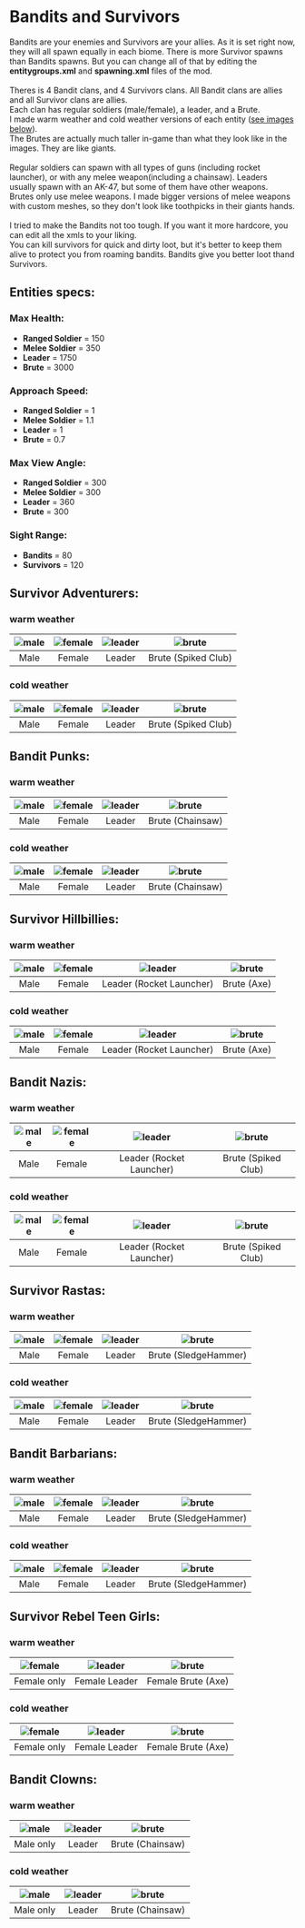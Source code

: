 # Bandits and Survivors

Bandits are your enemies and Survivors are your allies. As it is set right now, they will all spawn equally in each biome. There is more Survivor spawns than Bandits spawns. But you can change all of that by editing the **entitygroups.xml** and **spawning.xml** files of the mod.  
</br>
Theres is 4 Bandit clans, and 4 Survivors clans. All Bandit clans are allies and all Survivor clans are allies.  
Each clan has regular soldiers (male/female), a leader, and a Brute.  
I made warm weather and cold weather versions of each entity ([see images below](#survivor-adventurers)).  
The Brutes are actually much taller in-game than what they look like in the images. They are like giants.  
</br>
Regular soldiers can spawn with all types of guns (including rocket launcher), or with any melee weapon(including a chainsaw).   Leaders usually spawn with an AK-47, but some of them have other weapons.  
Brutes only use melee weapons. I made bigger versions of melee weapons with custom meshes, so they don't look like toothpicks in their giants hands.  
</br>
I tried to make the Bandits not too tough. If you want it more hardcore, you can edit all the xmls to your liking.  
You can kill survivors for quick and dirty loot, but it's better to keep them alive to protect you from roaming bandits. Bandits give you better loot thand Survivors.

## Entities specs:
### Max Health:
- **Ranged Soldier** = 150
- **Melee Soldier** = 350
- **Leader** = 1750
- **Brute** = 3000
### Approach Speed:
- **Ranged Soldier** = 1
- **Melee Soldier** = 1.1
- **Leader** = 1
- **Brute** = 0.7
### Max View Angle:
- **Ranged Soldier** = 300
- **Melee Soldier** = 300
- **Leader** = 360
- **Brute** = 300
### Sight Range:
- **Bandits** = 80
- **Survivors** = 120


## Survivor Adventurers:
### warm weather
| ![male](https://manux32.github.io/7dtd_SurvivorsAndBanditsModImages/AdventurerMaleWarm.jpg) | ![female](https://manux32.github.io/7dtd_SurvivorsAndBanditsModImages/AdventurerFemaleWarm.jpg) | ![leader](https://manux32.github.io/7dtd_SurvivorsAndBanditsModImages/AdventurerLeaderWarm.jpg) | ![brute](https://manux32.github.io/7dtd_SurvivorsAndBanditsModImages/AdventurerBrutewarm.jpg) |
|:---:|:---:|:---:|:---:|
| Male | Female | Leader | Brute (Spiked Club) |
### cold weather
| ![male](https://manux32.github.io/7dtd_SurvivorsAndBanditsModImages/AdventurerMaleCold.jpg) | ![female](https://manux32.github.io/7dtd_SurvivorsAndBanditsModImages/AdventurerFemaleCold.jpg) | ![leader](https://manux32.github.io/7dtd_SurvivorsAndBanditsModImages/AdventurerLeaderCold.jpg) | ![brute](https://manux32.github.io/7dtd_SurvivorsAndBanditsModImages/AdventurerBruteCold.jpg) |
|:---:|:---:|:---:|:---:|
| Male | Female | Leader | Brute (Spiked Club) |

## Bandit Punks:
### warm weather
| ![male](https://manux32.github.io/7dtd_SurvivorsAndBanditsModImages/PunkMaleWarm.jpg) | ![female](https://manux32.github.io/7dtd_SurvivorsAndBanditsModImages/PunkFemaleWarm.jpg) | ![leader](https://manux32.github.io/7dtd_SurvivorsAndBanditsModImages/PunkLeaderWarm.jpg) | ![brute](https://manux32.github.io/7dtd_SurvivorsAndBanditsModImages/PunkBruteWarm.jpg) |
|:---:|:---:|:---:|:---:|
| Male | Female | Leader | Brute (Chainsaw) |
### cold weather
| ![male](https://manux32.github.io/7dtd_SurvivorsAndBanditsModImages/PunkMaleCold.jpg) | ![female](https://manux32.github.io/7dtd_SurvivorsAndBanditsModImages/PunkFemaleCold.jpg) | ![leader](https://manux32.github.io/7dtd_SurvivorsAndBanditsModImages/PunkLeaderCold.jpg) | ![brute](https://manux32.github.io/7dtd_SurvivorsAndBanditsModImages/PunkBruteCold.jpg) |
|:---:|:---:|:---:|:---:|
| Male | Female | Leader | Brute (Chainsaw) |

## Survivor Hillbillies:
### warm weather
| ![male](https://manux32.github.io/7dtd_SurvivorsAndBanditsModImages/HillbillyMaleWarm.jpg) | ![female](https://manux32.github.io/7dtd_SurvivorsAndBanditsModImages/HillbillyFemaleWarm.jpg) | ![leader](https://manux32.github.io/7dtd_SurvivorsAndBanditsModImages/HillbillyLeaderWarm.jpg) | ![brute](https://manux32.github.io/7dtd_SurvivorsAndBanditsModImages/HillbillyBruteWarm.jpg) |
|:---:|:---:|:---:|:---:|
| Male | Female | Leader (Rocket Launcher) | Brute (Axe) |
### cold weather
| ![male](https://manux32.github.io/7dtd_SurvivorsAndBanditsModImages/HillbillyMaleCold.jpg) | ![female](https://manux32.github.io/7dtd_SurvivorsAndBanditsModImages/HillbillyFemaleCold.jpg) | ![leader](https://manux32.github.io/7dtd_SurvivorsAndBanditsModImages/HillbillyLeaderCold.jpg) | ![brute](https://manux32.github.io/7dtd_SurvivorsAndBanditsModImages/HillbillyBruteCold.jpg) |
|:---:|:---:|:---:|:---:|
| Male | Female | Leader (Rocket Launcher) | Brute (Axe) |

## Bandit Nazis:
### warm weather
| ![male](https://manux32.github.io/7dtd_SurvivorsAndBanditsModImages/NaziMaleWarm.jpg) | ![female](https://manux32.github.io/7dtd_SurvivorsAndBanditsModImages/NaziFemaleWarm.jpg) | ![leader](https://manux32.github.io/7dtd_SurvivorsAndBanditsModImages/NaziLeaderWarm.jpg) | ![brute](https://manux32.github.io/7dtd_SurvivorsAndBanditsModImages/NaziBruteWarm.jpg) |
|:---:|:---:|:---:|:---:|
| Male | Female | Leader (Rocket Launcher) | Brute (Spiked Club) |
### cold weather
| ![male](https://manux32.github.io/7dtd_SurvivorsAndBanditsModImages/NaziMaleCold.jpg) | ![female](https://manux32.github.io/7dtd_SurvivorsAndBanditsModImages/NaziFemaleCold.jpg) | ![leader](https://manux32.github.io/7dtd_SurvivorsAndBanditsModImages/NaziLeaderCold.jpg) | ![brute](https://manux32.github.io/7dtd_SurvivorsAndBanditsModImages/NaziBruteCold.jpg) |
|:---:|:---:|:---:|:---:|
| Male | Female | Leader (Rocket Launcher) | Brute (Spiked Club) |

## Survivor Rastas:
### warm weather
| ![male](https://manux32.github.io/7dtd_SurvivorsAndBanditsModImages/RastaMaleWarm.jpg) | ![female](https://manux32.github.io/7dtd_SurvivorsAndBanditsModImages/RastaFemaleWarm.jpg) | ![leader](https://manux32.github.io/7dtd_SurvivorsAndBanditsModImages/RastaLeaderWarm.jpg) | ![brute](https://manux32.github.io/7dtd_SurvivorsAndBanditsModImages/RastaBruteWarm.jpg) |
|:---:|:---:|:---:|:---:|
| Male | Female | Leader | Brute (SledgeHammer) |
### cold weather
| ![male](https://manux32.github.io/7dtd_SurvivorsAndBanditsModImages/RastaMaleCold.jpg) | ![female](https://manux32.github.io/7dtd_SurvivorsAndBanditsModImages/RastaFemaleCold.jpg) | ![leader](https://manux32.github.io/7dtd_SurvivorsAndBanditsModImages/RastaLeaderCold.jpg) | ![brute](https://manux32.github.io/7dtd_SurvivorsAndBanditsModImages/RastaBruteCold.jpg) |
|:---:|:---:|:---:|:---:|
| Male | Female | Leader | Brute (SledgeHammer) |

## Bandit Barbarians:
### warm weather
| ![male](https://manux32.github.io/7dtd_SurvivorsAndBanditsModImages/BarbarianMaleWarm.jpg) | ![female](https://manux32.github.io/7dtd_SurvivorsAndBanditsModImages/BarbarianFemaleWarm.jpg) | ![leader](https://manux32.github.io/7dtd_SurvivorsAndBanditsModImages/BarbarianLeaderWarm.jpg) | ![brute](https://manux32.github.io/7dtd_SurvivorsAndBanditsModImages/BarbarianBruteWarm.jpg) |
|:---:|:---:|:---:|:---:|
| Male | Female | Leader | Brute (SledgeHammer) |
### cold weather
| ![male](https://manux32.github.io/7dtd_SurvivorsAndBanditsModImages/BarbarianMaleCold.jpg) | ![female](https://manux32.github.io/7dtd_SurvivorsAndBanditsModImages/BarbarianFemaleCold.jpg) | ![leader](https://manux32.github.io/7dtd_SurvivorsAndBanditsModImages/BarbarianLeaderCold.jpg) | ![brute](https://manux32.github.io/7dtd_SurvivorsAndBanditsModImages/BarbarianBruteCold.jpg) |
|:---:|:---:|:---:|:---:|
| Male | Female | Leader | Brute (SledgeHammer) |

## Survivor Rebel Teen Girls:
### warm weather
| ![female](https://manux32.github.io/7dtd_SurvivorsAndBanditsModImages/RebelTeenGirlWarm.jpg) | ![leader](https://manux32.github.io/7dtd_SurvivorsAndBanditsModImages/RebelTeensLeaderWarm.jpg) | ![brute](https://manux32.github.io/7dtd_SurvivorsAndBanditsModImages/RebelTeensBruteWarm.jpg) |
|:---:|:---:|:---:|
| Female only | Female Leader | Female Brute (Axe) |
### cold weather
| ![female](https://manux32.github.io/7dtd_SurvivorsAndBanditsModImages/RebelTeenGirlCold.jpg) | ![leader](https://manux32.github.io/7dtd_SurvivorsAndBanditsModImages/RebelTeensLeaderCold.jpg) | ![brute](https://manux32.github.io/7dtd_SurvivorsAndBanditsModImages/RebelTeensBruteCold.jpg) |
|:---:|:---:|:---:|
| Female only | Female Leader | Female Brute (Axe) |

## Bandit Clowns:
### warm weather
| ![male](https://manux32.github.io/7dtd_SurvivorsAndBanditsModImages/ClownMaleWarm.jpg) | ![leader](https://manux32.github.io/7dtd_SurvivorsAndBanditsModImages/ClownLeaderWarm.jpg) | ![brute](https://manux32.github.io/7dtd_SurvivorsAndBanditsModImages/ClownBruteWarm.jpg) |
|:---:|:---:|:---:|
| Male only | Leader | Brute (Chainsaw) |
### cold weather
| ![male](https://manux32.github.io/7dtd_SurvivorsAndBanditsModImages/ClownMaleCold.jpg) | ![leader](https://manux32.github.io/7dtd_SurvivorsAndBanditsModImages/ClownLeaderCold.jpg) | ![brute](https://manux32.github.io/7dtd_SurvivorsAndBanditsModImages/ClownBruteCold.jpg) |
|:---:|:---:|:---:|
| Male only | Leader | Brute (Chainsaw) |




